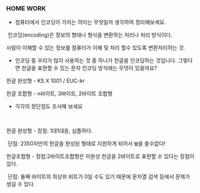 ### HOME WORK



- 컴퓨터에서 인코딩이 가지는 의미는 무엇일까 생각하여 정리해보세요.



 인코딩(encoding)은 정보의 형태나 형식을 변환하는 처리나 처리 방식이다.

사람이 이해할 수 있는 정보를 컴퓨터가 이해 및 처리 할수 있도록 변환처리하는 것. 



- 인코딩 중 우리가 많이 사용하는 것 중 하나가 한글을 인코딩하는 것입니다. 그렇다면 한글을 표현할 수 있는 문자 인코딩 방식에는 무엇이 있을까요?



 한글 완성형 - KS X 1001 / EUC-kr

한글 조합형 - n바이트, 3바이트, 2바이트 조합형





- 각각의 장단점도 조사해 보세요

  ​

한글 완성형 - 장점: 1대1대응, 심플하다.

​		     단점:  2350자만의 한글을 완성된 형태로 지원하게 되어서 `뛟`을 쓸수없다!

한글조합형 - 장점:2바이트조합형은 미완성 한글을 2바이트로 표현할 수 있다는 장점이 있다.

​                   단점: 둘째 바이트의 최상위 비트가 0일 수도 있기 때문에 문자열 검색 등에서 문제가 생길 수 있다.

